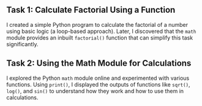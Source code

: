 ## Task 1: Calculate Factorial Using a Function

I created a simple Python program to calculate the factorial of a number using basic logic (a loop-based approach). Later, I discovered that the `math` module provides an inbuilt `factorial()` function that can simplify this task significantly.

## Task 2: Using the Math Module for Calculations

I explored the Python `math` module online and experimented with various functions. Using `print()`, I displayed the outputs of functions like `sqrt()`, `log()`, and `sin()` to understand how they work and how to use them in calculations.
